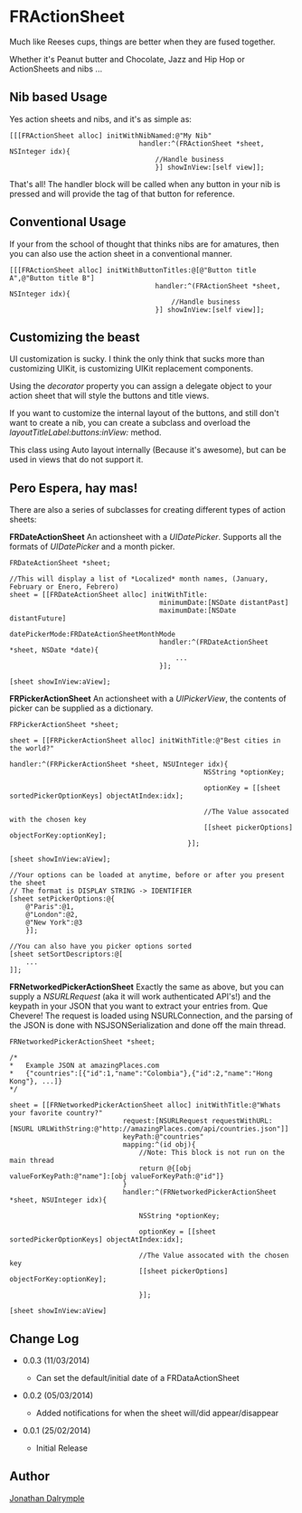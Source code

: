 FRActionSheet
=============

Much like Reeses cups, things are better when they are fused together.

Whether it's Peanut butter and Chocolate, Jazz and Hip Hop or ActionSheets and nibs ...

Nib based Usage
---------------
Yes action sheets and nibs, and it's as simple as:

	[[[FRActionSheet alloc] initWithNibNamed:@"My Nib" 
									handler:^(FRActionSheet *sheet, NSInteger idx){
										//Handle business
										}] showInView:[self view]];
										
That's all! The handler block will be called when any button in your nib is pressed 
and will provide the tag of that button for reference.

Conventional Usage
------------------
If your from the school of thought that thinks nibs are for amatures, 
then you can also use the action sheet in a conventional manner.

	[[[FRActionSheet alloc] initWithButtonTitles:@[@"Button title A",@"Button title B"] 
										handler:^(FRActionSheet *sheet, NSInteger idx){
											//Handle business
										}] showInView:[self view]];

Customizing the beast
---------------------
UI customization is sucky. I think the only think that sucks more than customizing UIKit, is customizing UIKit replacement components.

Using the *decorator* property you can assign a delegate object to your action sheet that will style the buttons and title views.

If you want to customize the internal layout of the buttons, and still don't want to create a nib, you can create a subclass and overload the *layoutTitleLabel:buttons:inView:* method.

This class using Auto layout internally (Because it's awesome), but can be used in views that do not support it.

Pero Espera, hay mas!
---------------------
There are also a series of subclasses for creating different types of action sheets:

**FRDateActionSheet**
An actionsheet with a *UIDatePicker*. Supports all the formats of *UIDatePicker* and a month picker.

	FRDateActionSheet *sheet;
	
	//This will display a list of *Localized* month names, (January, February or Enero, Febrero)
	sheet = [[FRDateActionSheet alloc] initWithTitle:
										 minimumDate:[NSDate distantPast]
										 maximumDate:[NSDate distantFuture]
										 datePickerMode:FRDateActionSheetMonthMode
										 handler:^(FRDateActionSheet *sheet, NSDate *date){
											 ...
										 }];
		
	[sheet showInView:aView];

**FRPickerActionSheet**
An actionsheet with a *UIPickerView*, the contents of picker can be supplied as a dictionary.

	FRPickerActionSheet *sheet;
	
	sheet = [[FRPickerActionSheet alloc] initWithTitle:@"Best cities in the world?" 
												handler:^(FRPickerActionSheet *sheet, NSUInteger idx){
													NSString *optionKey;
									
													optionKey = [[sheet sortedPickerOptionKeys] objectAtIndex:idx];
									
													//The Value assocated with the chosen key
													[[sheet pickerOptions] objectForKey:optionKey];													
												}];
	
	[sheet showInView:aView];
												
	//Your options can be loaded at anytime, before or after you present the sheet
	// The format is DISPLAY STRING -> IDENTIFIER
	[sheet setPickerOptions:@{
		@"Paris":@1,
		@"London":@2,
		@"New York":@3
		}];
	
	//You can also have you picker options sorted
	[sheet setSortDescriptors:@[
		...
	]];
	

**FRNetworkedPickerActionSheet**
Exactly the same as above, but you can supply a *NSURLRequest* (aka it will work authenticated API's!) and the keypath in your JSON that you want to extract your entries from. Que Chevere!
The request is loaded using NSURLConnection, and the parsing of the JSON is done with NSJSONSerialization and done off the main thread.

	FRNetworkedPickerActionSheet *sheet;
	
	/*
	*	Example JSON at amazingPlaces.com 
	*	{"countries":[{"id":1,"name":"Colombia"},{"id":2,"name":"Hong Kong"}, ...]}
	*/
	
	sheet = [[FRNetworkedPickerActionSheet alloc] initWithTitle:@"Whats your favorite country?"
							    request:[NSURLRequest requestWithURL:[NSURL URLWithString:@"http://amazingPlaces.com/api/countries.json"]]
							    keyPath:@"countries"
								mapping:^(id obj){
									//Note: This block is not run on the main thread
									return @{[obj valueForKeyPath:@"name"]:[obj valueForKeyPath:@"id"]}
								}
								handler:^(FRNetworkedPickerActionSheet *sheet, NSUInteger idx){
									
									NSString *optionKey;
									
									optionKey = [[sheet sortedPickerOptionKeys] objectAtIndex:idx];
									
									//The Value assocated with the chosen key
									[[sheet pickerOptions] objectForKey:optionKey];
									
									}];
									
	[sheet showInView:aView]

Change Log
-----------

* 0.0.3 (11/03/2014)
	* Can set the default/initial date of a FRDataActionSheet

* 0.0.2 (05/03/2014)
	* Added notifications for when the sheet will/did appear/disappear

* 0.0.1 (25/02/2014)
	* Initial Release
 

Author
------
[Jonathan Dalrymple](http://twitter.com/veritech)
